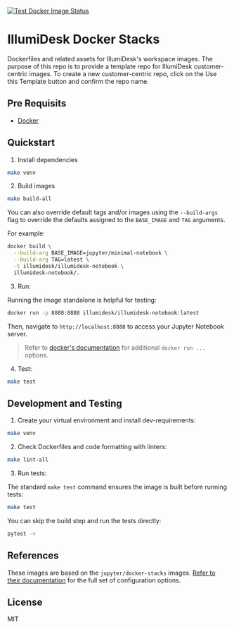 [![Test Docker Image Status](https://github.com/illumidesk/docker-stacks/workflows/Test%20and%20Build/badge.svg)](https://github.com/illumidesk/docker-stacks/actions?query=branch%3Amain+workflow%3A%22Test+and+Build%22)

# IllumiDesk Docker Stacks

Dockerfiles and related assets for IllumiDesk's workspace images. The purpose of this repo is to provide a template repo for IllumiDesk customer-centric images. To create a new customer-centric repo, click on the Use this Template button and confirm the repo name.

## Pre Requisits

- [Docker](https://docs.docker.com/get-docker/)

## Quickstart

1. Install dependencies

```bash
make venv
```

2. Build images

```bash
make build-all
```

You can also override default tags and/or images using the `--build-args` flag to override the defaults assigned to the `BASE_IMAGE` and `TAG` arguments.

For example:

```bash
docker build \
  --build-arg BASE_IMAGE=jupyter/minimal-notebook \
  --build-arg TAG=latest \
  -t illumidesk/illumidesk-notebook \
  illumidesk-notebook/.
```

3. Run:

Running the image standalone is helpful for testing:

```bash
docker run -p 8888:8888 illumidesk/illumidesk-notebook:latest
```

Then, navigate to `http://localhost:8888` to access your Jupyter Notebook server.

> Refer to [docker's documentation](https://docs.docker.com/engine/reference/run/) for additional `docker run ...` options.

4. Test:

```bash
make test
```
## Development and Testing

1. Create your virtual environment and install dev-requirements:

```bash
make venv
```

2. Check Dockerfiles and code formatting with linters:

```bash
make lint-all
```

3. Run tests:

The standard `make test` command ensures the image is built before running tests:

```bash
make test
```

You can skip the build step and run the tests directly:

```bash
pytest -v
```

## References

These images are based on the `jupyter/docker-stacks` images. [Refer to their documentation](https://jupyter-docker-stacks.readthedocs.io/en/latest/) for the full set of configuration options.

## License

MIT
